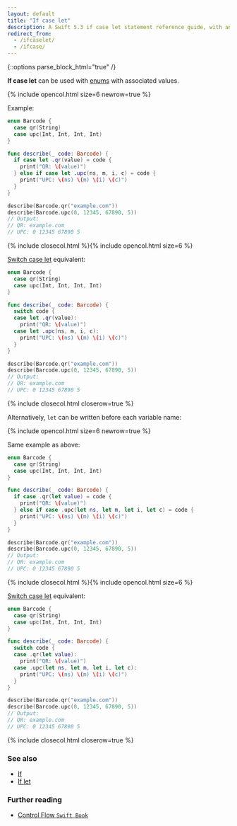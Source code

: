 ```yaml
---
layout: default
title: "If case let"
description: A Swift 5.3 if case let statement reference guide, with an if case let example and its switch case let equivalent.
redirect_from: 
  - /ifcaselet/
  - /ifcase/
---
```

{::options parse_block_html="true" /}

**If case let** can be used with [enums](/enums) with associated values.

{% include opencol.html size=6 newrow=true %}

Example:

```swift
enum Barcode {
  case qr(String)
  case upc(Int, Int, Int, Int)
}

func describe(_ code: Barcode) {
  if case let .qr(value) = code {
    print("QR: \(value)")
  } else if case let .upc(ns, m, i, c) = code {
    print("UPC: \(ns) \(m) \(i) \(c)")
  }
}

describe(Barcode.qr("example.com"))
describe(Barcode.upc(0, 12345, 67890, 5))
// Output:
// QR: example.com
// UPC: 0 12345 67890 5
```

{% include closecol.html %}{% include opencol.html size=6 %}

[Switch case let](/switch-case-let) equivalent:

```swift
enum Barcode {
  case qr(String)
  case upc(Int, Int, Int, Int)
}

func describe(_ code: Barcode) {
  switch code {
  case let .qr(value):
    print("QR: \(value)")
  case let .upc(ns, m, i, c):
    print("UPC: \(ns) \(m) \(i) \(c)")
  }
}

describe(Barcode.qr("example.com"))
describe(Barcode.upc(0, 12345, 67890, 5))
// Output:
// QR: example.com
// UPC: 0 12345 67890 5
```

{% include closecol.html closerow=true %}

Alternatively, `let` can be written before each variable name:

{% include opencol.html size=6 newrow=true %}

Same example as above:

```swift
enum Barcode {
  case qr(String)
  case upc(Int, Int, Int, Int)
}

func describe(_ code: Barcode) {
  if case .qr(let value) = code {
    print("QR: \(value)")
  } else if case .upc(let ns, let m, let i, let c) = code {
    print("UPC: \(ns) \(m) \(i) \(c)")
  }
}

describe(Barcode.qr("example.com"))
describe(Barcode.upc(0, 12345, 67890, 5))
// Output:
// QR: example.com
// UPC: 0 12345 67890 5
```

{% include closecol.html %}{% include opencol.html size=6 %}

[Switch case let](/switch-case-let) equivalent:

```swift
enum Barcode {
  case qr(String)
  case upc(Int, Int, Int, Int)
}

func describe(_ code: Barcode) {
  switch code {
  case .qr(let value):
    print("QR: \(value)")
  case .upc(let ns, let m, let i, let c):
    print("UPC: \(ns) \(m) \(i) \(c)")
  }
}

describe(Barcode.qr("example.com"))
describe(Barcode.upc(0, 12345, 67890, 5))
// Output:
// QR: example.com
// UPC: 0 12345 67890 5
```

{% include closecol.html closerow=true %}

### See also

* [If](/if)
* [If let](/if-let)

### Further reading

* [Control Flow `Swift Book`](https://docs.swift.org/swift-book/LanguageGuide/ControlFlow.html)
